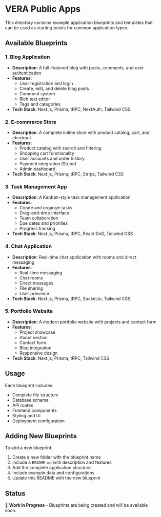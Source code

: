# VERA Public Apps

This directory contains example application blueprints and templates that can be used as starting points for common application types.

## Available Blueprints

### 1. Blog Application
- **Description**: A full-featured blog with posts, comments, and user authentication
- **Features**: 
  - User registration and login
  - Create, edit, and delete blog posts
  - Comment system
  - Rich text editor
  - Tags and categories
- **Tech Stack**: Next.js, Prisma, tRPC, NextAuth, Tailwind CSS

### 2. E-commerce Store
- **Description**: A complete online store with product catalog, cart, and checkout
- **Features**:
  - Product catalog with search and filtering
  - Shopping cart functionality
  - User accounts and order history
  - Payment integration (Stripe)
  - Admin dashboard
- **Tech Stack**: Next.js, Prisma, tRPC, Stripe, Tailwind CSS

### 3. Task Management App
- **Description**: A Kanban-style task management application
- **Features**:
  - Create and organize tasks
  - Drag-and-drop interface
  - Team collaboration
  - Due dates and priorities
  - Progress tracking
- **Tech Stack**: Next.js, Prisma, tRPC, React DnD, Tailwind CSS

### 4. Chat Application
- **Description**: Real-time chat application with rooms and direct messaging
- **Features**:
  - Real-time messaging
  - Chat rooms
  - Direct messages
  - File sharing
  - User presence
- **Tech Stack**: Next.js, Prisma, tRPC, Socket.io, Tailwind CSS

### 5. Portfolio Website
- **Description**: A modern portfolio website with projects and contact form
- **Features**:
  - Project showcase
  - About section
  - Contact form
  - Blog integration
  - Responsive design
- **Tech Stack**: Next.js, Prisma, tRPC, Tailwind CSS

## Usage

Each blueprint includes:
- Complete file structure
- Database schema
- API routes
- Frontend components
- Styling and UI
- Deployment configuration

## Adding New Blueprints

To add a new blueprint:

1. Create a new folder with the blueprint name
2. Include a `README.md` with description and features
3. Add the complete application structure
4. Include example data and configurations
5. Update this README with the new blueprint

## Status

🚧 **Work in Progress** - Blueprints are being created and will be available soon. 